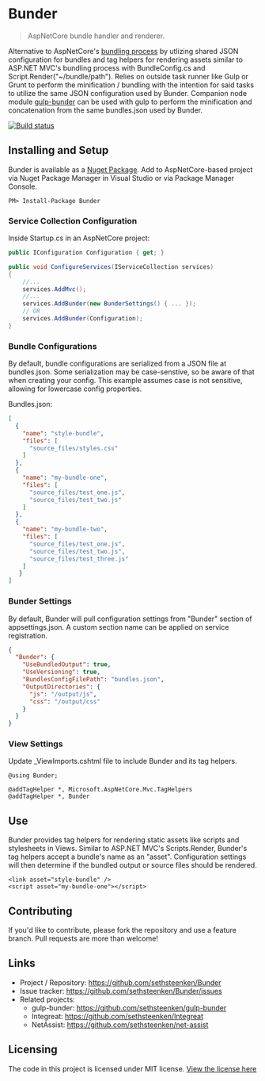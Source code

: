 # Bunder
> AspNetCore bundle handler and renderer. 

Alternative to AspNetCore's [bundling process](https://docs.microsoft.com/en-us/aspnet/core/client-side/bundling-and-minification?view=aspnetcore-2.1&tabs=visual-studio) by utlizing shared JSON configuration for bundles and tag helpers for rendering assets similar to ASP.NET MVC's bundling process with BundleConfig.cs and Script.Render("~/bundle/path"). Relies on outside task runner like Gulp or Grunt to perform the minification / bundling with the intention for said tasks to utilize the same JSON configuration used by Bunder. Companion node module [gulp-bunder](https://github.com/sethsteenken/gulp-bunder) can be used with gulp to perform the minification and concatenation from the same bundles.json used by Bunder. 

[![Build status](https://sethsteenken.visualstudio.com/Bunder%20DevOps/_apis/build/status/Bunder%20DevOps%20CI)](https://sethsteenken.visualstudio.com/Bunder%20DevOps/_build/latest?definitionId=1)

## Installing and Setup

Bunder is available as a [Nuget Package](https://www.nuget.org/packages/Bunder). Add to AspNetCore-based project via Nuget Package Manager in Visual Studio or via Package Manager Console.

```shell
PM> Install-Package Bunder
```

### Service Collection Configuration
Inside Startup.cs in an AspNetCore project:

```csharp
public IConfiguration Configuration { get; }

public void ConfigureServices(IServiceCollection services)
{
    //...
    services.AddMvc();
    //...
    services.AddBunder(new BunderSettings() { ... });
    // OR
    services.AddBunder(Configuration);
}
```

### Bundle Configurations
By default, bundle configurations are serialized from a JSON file at bundles.json. Some serialization may be case-senstive, so be aware of that when creating your config. This example assumes case is not sensitive, allowing for lowercase config properties.

Bundles.json:
```json
[
  {
    "name": "style-bundle",
    "files": [
      "source_files/styles.css"
    ]
  },
  {
    "name": "my-bundle-one",
    "files": [
      "source_files/test_one.js",
      "source_files/test_two.js"
    ]
  },
  {
    "name": "my-bundle-two",
    "files": [
      "source_files/test_one.js",
      "source_files/test_two.js",
      "source_files/test_three.js"
    ]
   }
]
```

### Bunder Settings
By default, Bunder will pull configuration settings from "Bunder" section of appsettings.json. A custom section name can be applied on service registration.
```json
{
  "Bunder": {
    "UseBundledOutput": true,
    "UseVersioning": true,
    "BundlesConfigFilePath": "bundles.json",
    "OutputDirectories": {
      "js": "/output/js",
      "css": "/output/css"
    }
  }
}
```

### View Settings
Update _ViewImports.cshtml file to include Bunder and its tag helpers.

```cshtml
@using Bunder;

@addTagHelper *, Microsoft.AspNetCore.Mvc.TagHelpers
@addTagHelper *, Bunder
```

## Use
Bunder provides tag helpers for rendering static assets like scripts and stylesheets in Views. Similar to ASP.NET MVC's Scripts.Render, Bunder's tag helpers accept a bundle's name as an "asset". Configuration settings will then determine if the bundled output or source files should be rendered.

```cshtml
<link asset="style-bundle" />
<script asset="my-bundle-one"></script>
```

## Contributing

If you'd like to contribute, please fork the repository and use a feature
branch. Pull requests are more than welcome!

## Links

- Project / Repository: https://github.com/sethsteenken/Bunder
- Issue tracker: https://github.com/sethsteenken/Bunder/issues
- Related projects:
  - gulp-bunder: https://github.com/sethsteenken/gulp-bunder
  - Integreat: https://github.com/sethsteenken/Integreat
  - NetAssist: https://github.com/sethsteenken/net-assist


## Licensing

The code in this project is licensed under MIT license. [View the license here](LICENSE.md)
